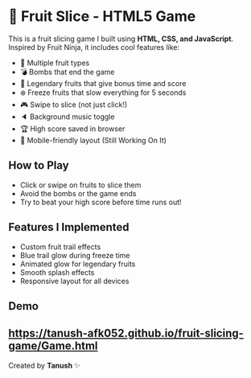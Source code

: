 # 🍓 Fruit Slice - HTML5 Game

This is a fruit slicing game I built using **HTML, CSS, and JavaScript**. Inspired by Fruit Ninja, it includes cool features like:

- 🥭 Multiple fruit types
- 💣 Bombs that end the game
- 🧺 Legendary fruits that give bonus time and score
- ❄️ Freeze fruits that slow everything for 5 seconds
- 🎮 Swipe to slice (not just click!)
- 🔈 Background music toggle
- 🏆 High score saved in browser
- 📱 Mobile-friendly layout (Still Working On It)

## How to Play

- Click or swipe on fruits to slice them
- Avoid the bombs or the game ends
- Try to beat your high score before time runs out!

## Features I Implemented

- Custom fruit trail effects
- Blue trail glow during freeze time
- Animated glow for legendary fruits
- Smooth splash effects
- Responsive layout for all devices

## Demo

https://tanush-afk052.github.io/fruit-slicing-game/Game.html
---

Created by **Tanush** ✨  
